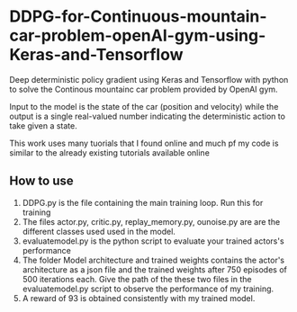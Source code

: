 # DDPG-for-Continuous-mountain-car-problem-openAI-gym-using-Keras-and-Tensorflow

Deep deterministic policy gradient using Keras and Tensorflow with python to solve the Continous mountainc car problem provided
by OpenAI gym.

Input to the model is the state of the car (position and velocity) while the output is a single real-valued number indicating
the deterministic action to take given a state.

This work uses many tuorials that I found online and much pf my code is similar to the already existing tutorials available online


## How to use

1) DDPG.py is the file containing the main training loop. Run this for training
2) The files actor.py, critic.py, replay_memory.py, ounoise.py are are the different classes used used in the model.
3) evaluatemodel.py is the python script to evaluate your trained actors's performance
4) The folder Model architecture and trained weights contains the actor's architecture as a json file and the trained weights after 750 episodes of 500 iterations each. Give the path of the these two files in the evaluatemodel.py script to observe the performance of my training.
5) A reward of 93 is obtained consistently with my trained model.
